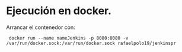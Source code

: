 # Ejecución en docker.
  
  Arrancar el contenedor con: 
  
     docker run --name nameJenkins -p 8080:8080 -v /var/run/docker.sock:/var/run/docker.sock rafaelpolo19/jenkinspr
